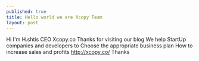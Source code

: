 ```yaml
---
published: true
title: Hello world we are Xcopy Team 
layout: post
---
```

Hi 
I'm H.shtis CEO Xcopy.co 
Thanks for visiting our blog 
We help StartUp companies and developers to Choose the appropriate business plan 
How to increase sales and profits
http://xcopy.co/
Thanks